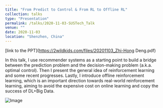 ```yaml
---
title: "From Predict to Control & From RL to Offline RL"
collection: talks
type: "Presentation"
permalink: /talks/2020-11-03-SUSTech_Talk
venue: ""
date: 2020-11-03
location: "Shenzhen, China"
---
```


[link to the PPT](https://2wildkids.com/files/20201103_Zhi-Hong Deng.pdf)

In this talk, I use recommender systems as a starting point to build a bridge between the prediction problem and the decision-making problem (a.k.a. optimal control). Then I present the general idea of reinforcement learning and some recent progresses. Lastly, I introduce offline reinforcement learning, which is an important direction towards real-world reinforcement learning, aiming to avoid the expensive cost on online learning and copy the success of DL+Big Data. 

![Image](https://pic4.zhimg.com/80/v2-7169d87db8136efb0d05e609013e2bc4.png)
